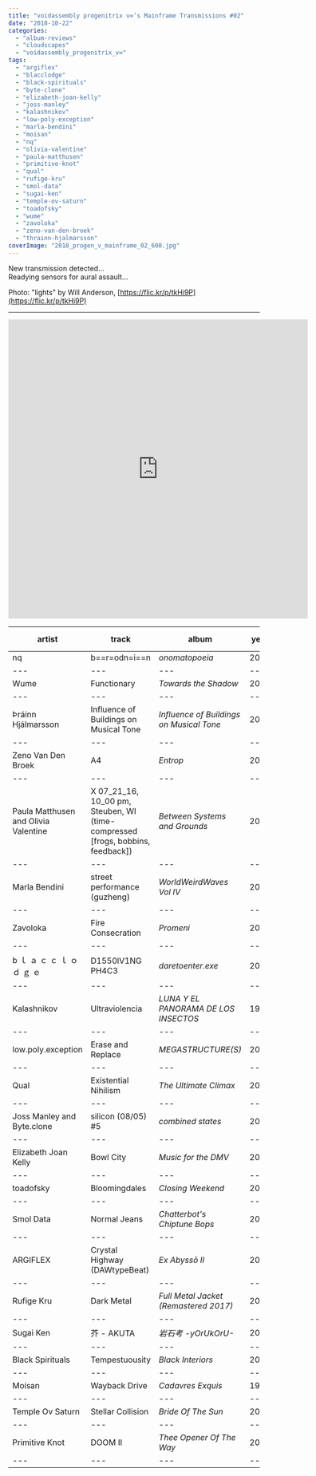 ```yaml
---
title: "voidassembly progenitrix v∞’s Mainframe Transmissions #02"
date: "2018-10-22"
categories: 
  - "album-reviews"
  - "cloudscapes"
  - "voidassembly_progenitrix_v∞"
tags: 
  - "argiflex"
  - "blacclodge"
  - "black-spirituals"
  - "byte-clone"
  - "elizabeth-joan-kelly"
  - "joss-manley"
  - "kalashnikov"
  - "low-poly-exception"
  - "marla-bendini"
  - "moisan"
  - "nq"
  - "olivia-valentine"
  - "paula-matthusen"
  - "primitive-knot"
  - "qual"
  - "rufige-kru"
  - "smol-data"
  - "sugai-ken"
  - "temple-ov-saturn"
  - "toadofsky"
  - "wume"
  - "zavoloka"
  - "zeno-van-den-broek"
  - "thrainn-hjalmarsson"
coverImage: "2018_progen_v_mainframe_02_600.jpg"
---
```


New transmission detected…  
Readying sensors for aural assault…

Photo: "lights" by Will Anderson, [https://flic.kr/p/tkHi9P](https://flic.kr/p/tkHi9P)

* * *

<iframe src="https://www.mixcloud.com/widget/iframe/?feed=%2Feveningoflight%2Fvoidassembly_progenitrix_vs-mainframe-transmissions-02%2F" width="600" height="600" frameborder="0"></iframe>

| **artist** | **track** | **album** | **year** | **purchase link** |
| --- | --- | --- | --- | --- |
| nq | b==r=odn=i==n | _onomatopoeia_ | 2018 | \[[buy it](https://bitrotlabel.bandcamp.com/album/onomatopoeia)\] |
| --- | --- | --- | --- | --- |
| Wume | Functionary | _Towards the Shadow_ | 2018 | \[[buy it](https://wume.bandcamp.com/album/towards-the-shadow)\] |
| --- | --- | --- | --- | --- |
| Þráinn Hjálmarsson | Influence of Buildings on Musical Tone | _Influence of Buildings on Musical Tone_ | 2018 | \[[buy it](https://thrainnhjalmarsson.bandcamp.com/album/influence-of-buildings-on-musical-tone)\] |
| --- | --- | --- | --- | --- |
| Zeno Van Den Broek | A4 | _Entrop_ | 2018 | \[[buy it](https://www.zenovandenbroek.com/entrop/)\] |
| --- | --- | --- | --- | --- |
| Paula Matthusen and Olivia Valentine | X 07\_21\_16, 10\_00 pm, Steuben, WI (time-compressed \[frogs, bobbins, feedback\]) | _Between Systems and Grounds_ | 2018 | \[[buy it](https://paulamatthusenandoliviavalentine.bandcamp.com/album/between-systems-and-grounds)\] |
| --- | --- | --- | --- | --- |
| Marla Bendini | street performance (guzheng) | _WorldWeirdWaves Vol IV_ | 2018 | \[[buy it](https://anewhai.bandcamp.com/album/worldweirdwaves-vol-iv)\] |
| --- | --- | --- | --- | --- |
| Zavoloka | Fire Consecration | _Promeni_ | 2018 | \[[buy it](https://kvitnu.bandcamp.com/album/promeni)\] |
| --- | --- | --- | --- | --- |
| b ｌ ａ ｃ ｃ ｌ ｏ ｄ ｇ ｅ | D1550lV1NG PH4C3 | _daretoenter.exe_ | 2018 | \[[buy it](https://junkmakersounds.bandcamp.com/album/daretoenter-exe)\] |
| --- | --- | --- | --- | --- |
| Kalashnikov | Ultraviolencia | _LUNA Y EL PANORAMA DE LOS INSECTOS_ | 1986 |  |
| --- | --- | --- | --- | --- |
| low.poly.exception | Erase and Replace | _MEGASTRUCTURE(S)_ | 2018 | \[[buy it](https://lowpolyexception.bandcamp.com/album/megastructure-s)\] |
| --- | --- | --- | --- | --- |
| Qual | Existential Nihilism | _The Ultimate Climax_ | 2018 | \[[buy it](https://qual.bandcamp.com/album/the-ultimate-climax)\] |
| --- | --- | --- | --- | --- |
| Joss Manley and Byte.clone | silicon (08/05) #5 | _combined states_ | 2018 | \[[buy it](https://bitrotlabel.bandcamp.com/album/combined-states)\] |
| --- | --- | --- | --- | --- |
| Elizabeth Joan Kelly | Bowl City | _Music for the DMV_ | 2018 | \[[buy it](https://elizabethjoankelly.bandcamp.com/album/music-for-the-dmv)\] |
| --- | --- | --- | --- | --- |
| toadofsky | Bloomingdales | _Closing Weekend_ | 2016 | \[[buy it](https://boguscollective.bandcamp.com/album/closing-weekend)\] |
| --- | --- | --- | --- | --- |
| Smol Data | Normal Jeans | _Chatterbot's Chiptune Bops_ | 2018 | \[[buy it](https://chatterbotrecords.bandcamp.com/album/chatterbots-chiptune-bops)\] |
| --- | --- | --- | --- | --- |
| ARGIFLEX | Crystal Highway (DAWtypeBeat) | _Ex Abyssō II_ | 2018 | \[[buy it](https://eveningoflight.bandcamp.com/album/ex-abyss-ii)\] |
| --- | --- | --- | --- | --- |
| Rufige Kru | Dark Metal | _Full Metal Jacket (Remastered 2017)_ | 2017 | \[[buy it](https://metalheadz.bandcamp.com/album/full-metal-jacket)\] |
| --- | --- | --- | --- | --- |
| Sugai Ken | 芥 - AKUTA | _岩石考 -yOrUkOrU-_ | 2018 | \[[buy it](https://yerevantapes.bandcamp.com/album/sugai-ken-meets-g-yorukoru)\] |
| --- | --- | --- | --- | --- |
| Black Spirituals | Tempestuousity | _Black Interiors_ | 2015 | \[[buy it](https://blackspirituals.bandcamp.com/album/black-interiors)\] |
| --- | --- | --- | --- | --- |
| Moisan | Wayback Drive | _Cadavres Exquis_ | 1984 |  |
| --- | --- | --- | --- | --- |
| Temple Ov Saturn | Stellar Collision | _Bride Of The Sun_ | 2018 | \[[buy it](https://templeovsaturn.bandcamp.com/album/bride-of-the-sun)\] |
| --- | --- | --- | --- | --- |
| Primitive Knot | DOOM II | _Thee Opener Of The Way_ | 2018 | \[[buy it](https://auroraborealisrecordings.bandcamp.com/album/thee-opener-of-the-way)\] |
| --- | --- | --- | --- | --- |
